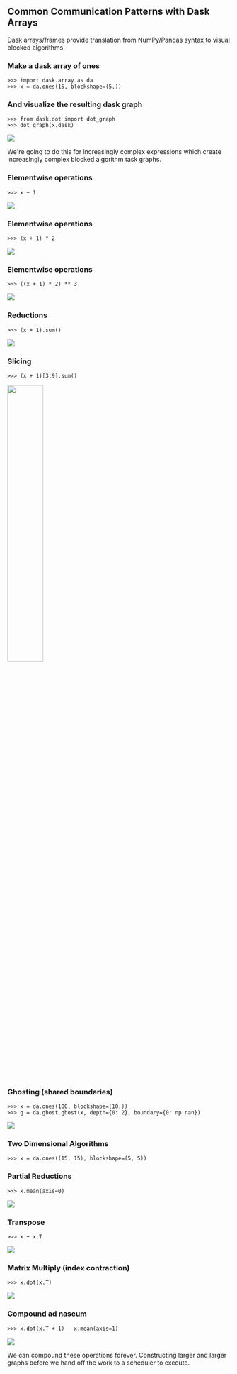 ## Common Communication Patterns with Dask Arrays

Dask arrays/frames provide translation from NumPy/Pandas syntax to visual
blocked algorithms.


### Make a dask array of ones

    >>> import dask.array as da
    >>> x = da.ones(15, blockshape=(5,))

### And visualize the resulting dask graph

    >>> from dask.dot import dot_graph
    >>> dot_graph(x.dask)

![](images/dask.ones.png)

We're going to do this for increasingly complex expressions which create
increasingly complex blocked algorithm task graphs.


### Elementwise operations

    >>> x + 1

![](images/dask.ones-plus-one.png)


### Elementwise operations

    >>> (x + 1) * 2

![](images/dask.ones2.png)


### Elementwise operations

    >>> ((x + 1) * 2) ** 3

![](images/dask.ones3.png)


### Reductions

    >>> (x + 1).sum()

![](images/dask.ones-sum.png)


### Slicing

    >>> (x + 1)[3:9].sum()

<img src="images/dask.ones-slice-sum.png"
     width="40%">


### Ghosting (shared boundaries)

    >>> x = da.ones(100, blockshape=(10,))
    >>> g = da.ghost.ghost(x, depth={0: 2}, boundary={0: np.nan})

![](images/dask.ghost.png)



### Two Dimensional Algorithms

    >>> x = da.ones((15, 15), blockshape=(5, 5))


### Partial Reductions

    >>> x.mean(axis=0)

![](images/dask.2d-mean.png)


### Transpose

    >>> x + x.T

![](images/dask.2d-transpose.png)


### Matrix Multiply (index contraction)

    >>> x.dot(x.T)

![](images/dask.2d-dot.png)


### Compound ad naseum

    >>> x.dot(x.T + 1) - x.mean(axis=1)

![](images/dask.2d-compound.png)

We can compound these operations forever.  Constructing larger and larger
graphs before we hand off the work to a scheduler to execute.

